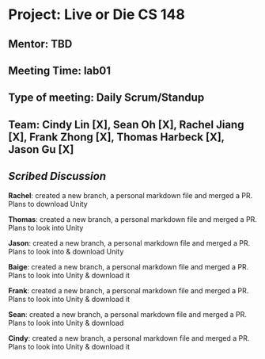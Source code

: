 # Project: Live or Die CS 148

## Mentor: TBD

## Meeting Time: lab01

## Type of meeting: Daily Scrum/Standup

## Team: Cindy Lin [X], Sean Oh [X], Rachel Jiang [X], Frank Zhong [X], Thomas Harbeck [X], Jason Gu [X]

## *Scribed Discussion*

**Rachel**:  created a new branch, a personal markdown file and merged a PR. Plans to download Unity

**Thomas**: created a new branch, a personal markdown file and merged a PR. Plans to look into Unity

**Jason**:  created a new branch, a personal markdown file and merged a PR. Plans to
look into & download Unity

**Baige**: created a new branch, a personal markdown file and merged a PR. Plans to
look into Unity & download it

**Frank**: created a new branch, a personal markdown file and merged a PR. Plans to
look into Unity & download it

**Sean**: created a new branch, a personal markdown file and merged a PR. Plans to
look into Unity & download

**Cindy**: created a new branch, a personal markdown file and merged a PR. Plans to
look into Unity & download it
